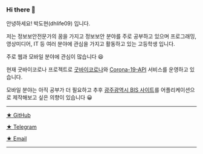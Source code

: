 ### Hi there 👋

안녕하세요! 박도현(dhlife09) 입니다.

저는 정보보안전문가의 꿈을 가지고 정보보안 분야를 주로 공부하고 있으며 프로그래밍, 영상미디어, IT 등 여러 분야에 관심을 가지고 활동하고 있는 고등학생 입니다.

주로 웹과 모바일 분야에 관심이 많습니다 😆

현재 굿바이코로나 프로젝트로 [굿바이코로나](https://corona-19.kr)와 [Corona-19-API](https://api.corona-19.kr) 서비스를 운영하고 있습니다.

모바일 분야는 아직 공부가 더 필요하고 추후 [광주광역시 BIS 사이트](https://maskmask.net/app/gwtb)를 어플리케이션으로 제작해보고 싶은 의향이 있습니다 😀

---

[★ GitHub](https://github.com/dhlife09) 

[★ Telegram](https://t.me/dhlife09)

[★ Email](mailto:dhlife09@gmail.com)

---

<!--
**dhlife09/dhlife09** is a ✨ _special_ ✨ repository because its `README.md` (this file) appears on your GitHub profile.

Here are some ideas to get you started:

- 🔭 I’m currently working on ...
- 🌱 I’m currently learning ...
- 👯 I’m looking to collaborate on ...
- 🤔 I’m looking for help with ...
- 💬 Ask me about ...
- 📫 How to reach me: ...
- 😄 Pronouns: ...
- ⚡ Fun fact: ...
-->
